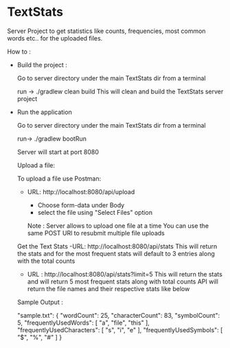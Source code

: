 # TextStats
Server Project to get statistics like counts, frequencies, most common words etc.. for the uploaded files.

How to :


  - Build the project :
    
    Go to server directory under the main TextStats dir from a terminal
    
    run ->  ./gradlew clean build
    This will clean and build the TextStats server project
    
  - Run the application
  
    Go to server directory under the main TextStats dir from a terminal
  
    run-> ./gradlew bootRun
    
    Server will start at port 8080
    
    Upload a file:
    
    To upload a file use Postman:
    
    - URL:  http://localhost:8080/api/upload
    	- Choose form-data under Body
    	- select the file using "Select Files" option
      
      Note : Server allows to  upload one file at a time
             You can use the same POST URl to resubmit multiple file uploads
             
    Get the Text Stats
       -URL: http://localhost:8080/api/stats
       This will return the stats and for the most frequent stats will default to 3 entries along with the total counts
       
       - URL : http://localhost:8080/api/stats?limit=5
       This will return the stats and will return 5 most frequent stats along with total counts
       API will return the file names and their respective stats like below
       
       Sample Output :
       
       "sample.txt": {
        "wordCount": 25,
        "characterCount": 83,
        "symbolCount": 5,
        "frequentlyUsedWords": [
            "a",
            "file",
            "this"
        ],
        "frequentlyUsedCharacters": [
            "s",
            "i",
            "e"
        ],
        "frequentlyUsedSymbols": [
            "$",
            "%",
            "#"
        ]
    }

    
  
    
